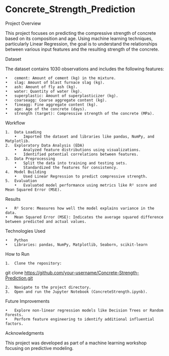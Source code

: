 # Concrete_Strength_Prediction

Project Overview

This project focuses on predicting the compressive strength of concrete based on its composition and age. Using machine learning techniques, particularly Linear Regression, the goal is to understand the relationships between various input features and the resulting strength of the concrete.

Dataset

The dataset contains 1030 observations and includes the following features:

	•	cement: Amount of cement (kg) in the mixture.
	•	slag: Amount of blast furnace slag (kg).
	•	ash: Amount of fly ash (kg).
	•	water: Quantity of water (kg).
	•	superplastic: Amount of superplasticizer (kg).
	•	coarseagg: Coarse aggregate content (kg).
	•	fineagg: Fine aggregate content (kg).
	•	age: Age of the concrete (days).
	•	strength (target): Compressive strength of the concrete (MPa).

Workflow

	1.	Data Loading
		•	Imported the dataset and libraries like pandas, NumPy, and Matplotlib.
	2.	Exploratory Data Analysis (EDA)
		•	Analyzed feature distributions using visualizations.
		•	Identified potential correlations between features.
	3.	Data Preprocessing
		•	Split the data into training and testing sets.
		•	Standardized the features for consistency.
	4.	Model Building
		•	Used Linear Regression to predict compressive strength.
	5.	Evaluation
		•	Evaluated model performance using metrics like R² score and Mean Squared Error (MSE).

Results

	•	R² Score: Measures how well the model explains variance in the data.
	•	Mean Squared Error (MSE): Indicates the average squared difference between predicted and actual values.

Technologies Used

	•	Python
	•	Libraries: pandas, NumPy, Matplotlib, Seaborn, scikit-learn

How to Run

	1.	Clone the repository:
git clone https://github.com/your-username/Concrete-Strength-Prediction.git  


	2.	Navigate to the project directory.
	3.	Open and run the Jupyter Notebook (ConcreteStrength.ipynb).

Future Improvements

	•	Explore non-linear regression models like Decision Trees or Random Forests.
	•	Perform feature engineering to identify additional influential factors.

Acknowledgments

This project was developed as part of a machine learning workshop focusing on predictive modeling.
